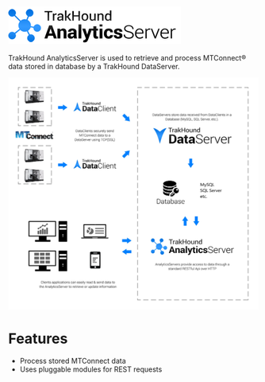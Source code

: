 ![TrakHound AnalyticsServer](analyticsserver-logo-75px.png)
<br>
<br>
TrakHound AnalyticsServer is used to retrieve and process MTConnect® data stored in database by a TrakHound DataServer.

![TrakHound Diagram](TrakHound-Diagram-01.jpg)

# Features
- Process stored MTConnect data
- Uses pluggable modules for REST requests
